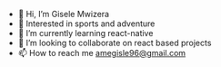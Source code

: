 - 👋 Hi, I’m Gisele Mwizera
- 👀 Interested in sports and adventure
- 🌱 I’m currently learning react-native
- 💞️ I’m looking to collaborate on react based projects
- 📫 How to reach me amegisle96@gmail.com

<!---
Gisele Mwizera is a ✨ special ✨ repository because its `README.md` (this file) appears on your GitHub profile.
You can click the Preview link to take a look at your changes.
--->
